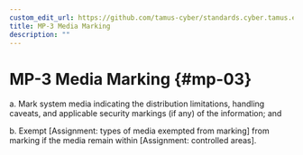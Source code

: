 ```yaml
---
custom_edit_url: https://github.com/tamus-cyber/standards.cyber.tamus.edu/tree/main/content/tamus.edu/TAMUS_profile.xml
title: MP-3 Media Marking
description: ""
---
```


# MP-3 Media Marking {#mp-03}

a. Mark system media indicating the distribution limitations, handling caveats, and applicable security markings (if any) of the information; and

b. Exempt [Assignment: types of media exempted from marking] from marking if the media remain within [Assignment: controlled areas].

